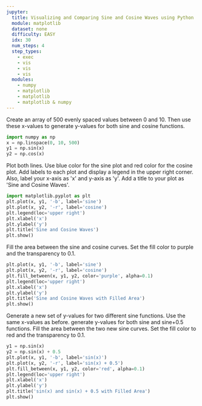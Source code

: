 ```yaml
---
jupyter:
  title: Visualizing and Comparing Sine and Cosine Waves using Python
  module: matplotlib
  dataset: none
  difficulty: EASY
  idx: 30
  num_steps: 4
  step_types:
    - exec
    - vis
    - vis
    - vis
  modules: 
    - numpy
    - matplotlib
    - matplotlib
    - matplotlib & numpy
---
```


Create an array of 500 evenly spaced values between 0 and 10. Then use these x-values to generate y-values for both sine and cosine functions.
```python
import numpy as np
x = np.linspace(0, 10, 500)
y1 = np.sin(x)
y2 = np.cos(x)
```

Plot both lines. Use blue color for the sine plot and red color for the cosine plot. Add labels to each plot and display a legend in the upper right corner. Also, label your x-axis as 'x' and y-axis as 'y'. Add a title to your plot as 'Sine and Cosine Waves'.
```python
import matplotlib.pyplot as plt
plt.plot(x, y1, '-b', label='sine')
plt.plot(x, y2, '-r', label='cosine')
plt.legend(loc='upper right')
plt.xlabel('x')
plt.ylabel('y')
plt.title('Sine and Cosine Waves')
plt.show()
```

Fill the area between the sine and cosine curves. Set the fill color to purple and the transparency to 0.1.
```python
plt.plot(x, y1, '-b', label='sine')
plt.plot(x, y2, '-r', label='cosine')
plt.fill_between(x, y1, y2, color='purple', alpha=0.1)
plt.legend(loc='upper right')
plt.xlabel('x')
plt.ylabel('y')
plt.title('Sine and Cosine Waves with Filled Area')
plt.show()
```

Generate a new set of y-values for two different sine functions. Use the same x-values as before. generate y-values for both sine and sine+0.5 functions.
Fill the area between the two new sine curves. Set the fill color to red and the transparency to 0.1. 
```python
y1 = np.sin(x)
y2 = np.sin(x) + 0.5
plt.plot(x, y1, '-b', label='sin(x)')
plt.plot(x, y2, '-r', label='sin(x) + 0.5')
plt.fill_between(x, y1, y2, color='red', alpha=0.1)
plt.legend(loc='upper right')
plt.xlabel('x')
plt.ylabel('y')
plt.title('sin(x) and sin(x) + 0.5 with Filled Area')
plt.show()
```